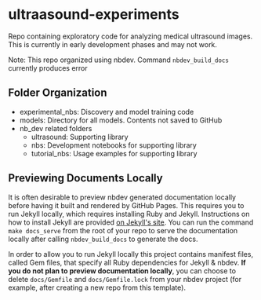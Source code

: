 # ultraasound-experiments

Repo containing exploratory code for analyzing medical ultrasound images.  This is currently in early development phases and may not work.

Note:  This repo organized using nbdev.  Command ```nbdev_build_docs``` currently produces error



##  Folder Organization
- experimental_nbs:  Discovery and model training code
- models: Directory for all models.  Contents not saved to GitHub
- nb_dev related folders
  - ultrasound: Supporting library
  - nbs: Development notebooks for supporting library
  - tutorial_nbs:  Usage examples for supporting library


## Previewing Documents Locally 

It is often desirable to preview nbdev generated documentation locally before having it built and rendered by GitHub Pages.  This requires you to run Jekyll locally, which requires installing Ruby and Jekyll. Instructions on how to install Jekyll are provided [on Jekyll's site](https://jekyllrb.com/). You can run the command `make docs_serve` from the root of your repo to serve the documentation locally after calling `nbdev_build_docs` to generate the docs. 

In order to allow you to run Jekyll locally this project contains manifest files, called Gem files, that specify all Ruby dependencies for Jekyll & nbdev. **If you do not plan to preview documentation locally**, you can choose to delete `docs/Gemfile` and `docs/Gemfile.lock` from your nbdev project (for example, after creating a new repo from this template). 
